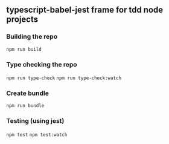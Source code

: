 ## typescript-babel-jest frame for tdd node projects

### Building the repo

```npm run build```

### Type checking the repo

```npm run type-check```
```npm run type-check:watch```

### Create bundle

```npm run bundle```

### Testing (using jest)

```npm test```
```npm test:watch```


